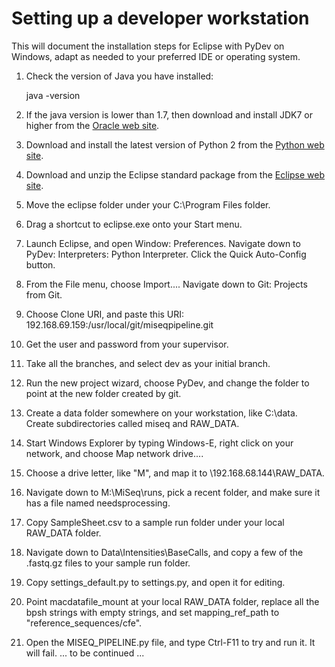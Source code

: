Setting up a developer workstation
==================================

This will document the installation steps for Eclipse with PyDev on Windows, adapt as needed to your preferred IDE or operating system.

1. Check the version of Java you have installed:

    java -version
 
2. If the java version is lower than 1.7, then download and install JDK7 or higher from the [Oracle web site][oracle].
3. Download and install the latest version of Python 2 from the [Python web site][python].
4. Download and unzip the Eclipse standard package from the [Eclipse web site][eclipse].
5. Move the eclipse folder under your C:\Program Files folder.
6. Drag a shortcut to eclipse.exe onto your Start menu.
7. Launch Eclipse, and open Window: Preferences. Navigate down to PyDev: Interpreters: Python Interpreter. Click the Quick Auto-Config button.
8. From the File menu, choose Import.... Navigate down to Git: Projects from Git.
9. Choose Clone URI, and paste this URI: 192.168.69.159:/usr/local/git/miseqpipeline.git
10. Get the user and password from your supervisor.
11. Take all the branches, and select dev as your initial branch.
12. Run the new project wizard, choose PyDev, and change the folder to point at the new folder created by git.
13. Create a data folder somewhere on your workstation, like C:\data. Create subdirectories called miseq and RAW_DATA.
14. Start Windows Explorer by typing Windows-E, right click on your network, and choose Map network drive....
15. Choose a drive letter, like "M", and map it to \\192.168.68.144\RAW_DATA.
16. Navigate down to M:\MiSeq\runs, pick a recent folder, and make sure it has a file named needsprocessing.
17. Copy SampleSheet.csv to a sample run folder under your local RAW_DATA folder.
18. Navigate down to Data\Intensities\BaseCalls, and copy a few of the .fastq.gz files to your sample run folder.
19. Copy settings_default.py to settings.py, and open it for editing.
20. Point macdatafile_mount at your local RAW_DATA folder, replace all the bpsh strings with empty strings, and set mapping_ref_path to "reference_sequences/cfe".
21. Open the MISEQ_PIPELINE.py file, and type Ctrl-F11 to try and run it. It will fail.
... to be continued ...

[oracle]: http://www.oracle.com/technetwork/java/javase/downloads/index.html
[python]: https://www.python.org/download/
[eclipse]: https://www.eclipse.org/downloads/ 